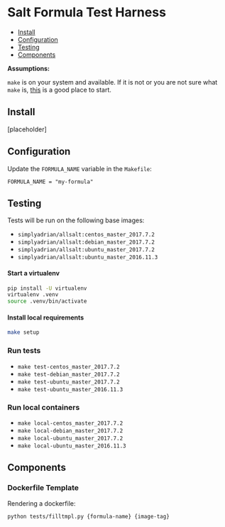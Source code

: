 # Salt Formula Test Harness

* [Install](#install)
* [Configuration](#configuration)
* [Testing](#testing)
* [Components](#components)


**Assumptions:**

`make` is on your system and available. If it is not or you are not sure what
`make` is, [this](https://www.gnu.org/software/make/) is a good place to start.


## <a name='install'></a> Install

[placeholder]


## <a name='configuration'></a> Configuration

Update the `FORMULA_NAME` variable in the `Makefile`:

````
FORMULA_NAME = "my-formula"
````


## <a name='testing'></a> Testing

Tests will be run on the following base images:

* `simplyadrian/allsalt:centos_master_2017.7.2`
* `simplyadrian/allsalt:debian_master_2017.7.2`
* `simplyadrian/allsalt:ubuntu_master_2017.7.2`
* `simplyadrian/allsalt:ubuntu_master_2016.11.3`

#### Start a virtualenv

```bash
pip install -U virtualenv
virtualenv .venv
source .venv/bin/activate
```

#### Install local requirements

```bash
make setup
```

### Run tests

* `make test-centos_master_2017.7.2`
* `make test-debian_master_2017.7.2`
* `make test-ubuntu_master_2017.7.2`
* `make test-ubuntu_master_2016.11.3`

### Run local containers

* `make local-centos_master_2017.7.2`
* `make local-debian_master_2017.7.2`
* `make local-ubuntu_master_2017.7.2`
* `make local-ubuntu_master_2016.11.3`


## <a name='components'></a> Components

### Dockerfile Template

Rendering a dockerfile:

```bash
python tests/filltmpl.py {formula-name} {image-tag}
```
